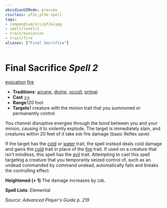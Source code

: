 ```yaml
---
obsidianUIMode: preview
cssclass: pf2e,pf2e-spell
tags:
- compendium/src/pf2e/apg
- spell/level/2
- trait/evocation
- trait/fire
aliases: ["Final Sacrifice"]
---
```

# Final Sacrifice *Spell 2*   
[evocation](../../Rules/traits/evocation.md)  [fire](../../Rules/traits/fire.md)  

- **Traditions**: [arcane](../../Rules/traits/arcane.md), [divine](../../Rules/traits/divine.md), [occult](../../Rules/traits/occult.md), [primal](../../Rules/traits/primal.md)
- **Cast** [>>](../../Rules/core-rulebook/chapter-9-playing-the-game.md#Actions "Two-Action") 
- **Range**120 foot
- **Targets**1 creature with the minion trait that you summoned or permanently control

You channel disruptive energies through the bond between you and your minion, causing it to violently explode. The target is immediately slain, and creatures within 20 feet of it take `6d6` fire damage (basic Reflex save)

If the target has the [cold](../../Rules/traits/cold.md) or [water](../../Rules/traits/water.md) trait, the spell instead deals cold damage and gains the [cold](../../Rules/traits/cold.md) trait in place of the [fire](../../Rules/traits/fire.md) trait. If used on a creature that isn't mindless, this spell has the [evil](../../Rules/traits/evil.md) trait. Attempting to cast this spell targeting a creature that you temporarily seized control of, such as an undead commanded by command undead, automatically fails and breaks the controlling effect.

**Heightened (+ 1)** The damage increases by `2d6`.

**Spell Lists**: Elemental

*Source: Advanced Player's Guide p. 219*